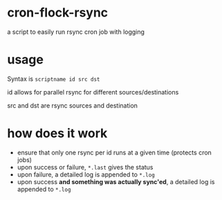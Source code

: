 # cron-flock-rsync

a script to easily run rsync cron job with logging

# usage

Syntax is `scriptname id src dst`

id allows for parallel rsync for different sources/destinations

src and dst are rsync sources and destination

# how does it work

- ensure that only one rsync per id runs at a given time (protects cron jobs)
- upon success or failure, `*.last` gives the status
- upon failure, a detailed log is appended to `*.log`
- upon success **and something was actually sync'ed**, a detailed log is appended to `*.log`
